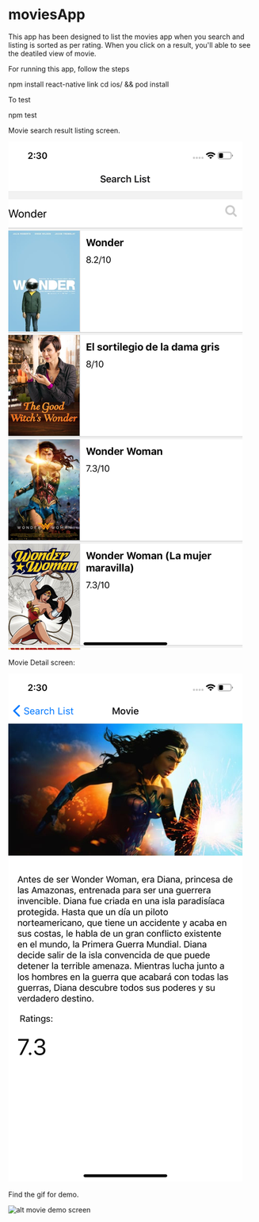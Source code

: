 # moviesApp


This app has been designed to list the movies app when you search and listing is sorted as per rating. When you click on a result, you'll able to see the deatiled view of movie.

For running this app, follow the steps

npm install
react-native link
cd ios/ && pod install

To test

npm test

Movie search result listing screen.

![alt movie Landing screen](https://github.com/kaminippp/moviesApp/blob/master/movieSearchList.png)


Movie Detail screen:

![alt movie details screen](https://github.com/kaminippp/moviesApp/blob/master/movieDetails.png)

Find the gif for demo.

![alt movie demo screen](https://github.com/kaminippp/moviesApp/blob/master/MovieApp.gif)

